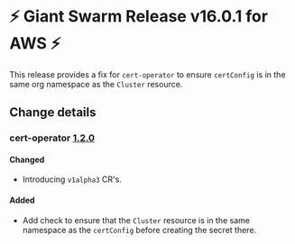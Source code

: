 # :zap: Giant Swarm Release v16.0.1 for AWS :zap:

This release provides a fix for `cert-operator` to ensure `certConfig` is in the same org namespace as the `Cluster` resource.

## Change details


### cert-operator [1.2.0](https://github.com/giantswarm/cert-operator/releases/tag/v1.2.0)

#### Changed
- Introducing `v1alpha3` CR's.
#### Added
- Add check to ensure that the `Cluster` resource is in the same namespace as the `certConfig` before creating the secret there.



